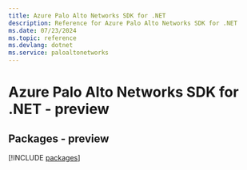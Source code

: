 ```yaml
---
title: Azure Palo Alto Networks SDK for .NET
description: Reference for Azure Palo Alto Networks SDK for .NET
ms.date: 07/23/2024
ms.topic: reference
ms.devlang: dotnet
ms.service: paloaltonetworks
---
```

# Azure Palo Alto Networks SDK for .NET - preview
## Packages - preview
[!INCLUDE [packages](palo-alto-networks-index.md)]